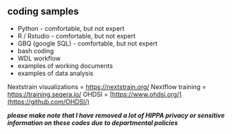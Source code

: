 
## coding samples
- Python - comfortable, but not expert
- R / Rstudio - comfortable, but not expert
- GBQ (google SQL) - comfortable, but not expert
- bash coding
- WDL workflow
- examples of working documents
- examples of data analysis

Nextstrain visualizations = https://nextstrain.org/
Nextflow training = https://training.seqera.io/
OHDSI = [https://www.ohdsi.org/](https://github.com/OHDSI/)

***please make note that I have removed a lot of HIPPA privacy or sensitive information on these codes due to departmental policies***
